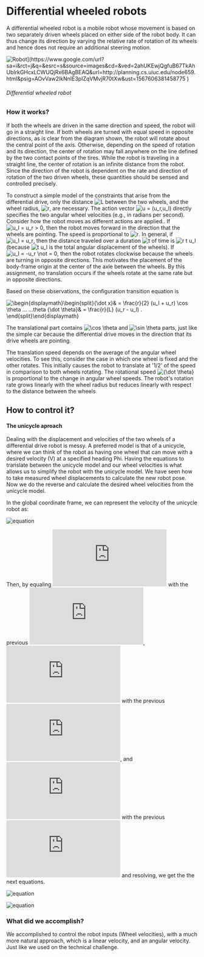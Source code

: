 # Differential wheeled robots

A differential wheeled robot is a mobile robot whose movement is based on two separately driven wheels placed on either side of the robot body. It can thus change its direction by varying the relative rate of rotation of its wheels and hence does not require an additional steering motion.

![Robot\](https://www.google.com/url?sa=i&rct=j&q=&esrc=s&source=images&cd=&ved=2ahUKEwjQgfuB67TkAhUbIrkGHcxLCWUQjRx6BAgBEAQ&url=http://planning.cs.uiuc.edu/node659.html&psig=AOvVaw2lkNnIE3pIZqVMvjR70tXw&ust=1567606381458775 )](http://planning.cs.uiuc.edu/img5518.gif)

###### Differential wheeled robot

### How it works?

If both the wheels are driven in the same direction and speed, the robot will go in a straight line. If both wheels are turned with equal speed in opposite directions, as is clear from the diagram shown, the robot will rotate about the central point of the axis. Otherwise, depending on the speed of rotation and its direction, the center of rotation may fall anywhere on the line defined by the two contact points of the tires. While the robot is traveling in a straight line, the center of rotation is an infinite distance from the robot. Since the direction of the robot is dependent on the rate and direction of rotation of the two driven wheels, these quantities should be sensed and controlled precisely. 

To construct a simple model of the constraints that arise from the differential drive, only the distance ![ L](http://planning.cs.uiuc.edu/img83.gif) between the two wheels, and the wheel radius, ![ r](http://planning.cs.uiuc.edu/img165.gif), are necessary. The action vector ![ u = (u_r,u_l)](http://planning.cs.uiuc.edu/img5520.gif) directly specifies the two angular wheel velocities (e.g., in radians per second). Consider how the robot moves as different actions are applied.. If ![ u_l = u_r > 0](http://planning.cs.uiuc.edu/img5521.gif), then the robot moves forward in the direction that the wheels are pointing. The speed is proportional to ![ r](http://planning.cs.uiuc.edu/img165.gif). In general, if ![ u_l = u_r](http://planning.cs.uiuc.edu/img5522.gif), then the distance traveled over a duration ![t](http://planning.cs.uiuc.edu/img1142.gif) of time is ![ r t u_l](http://planning.cs.uiuc.edu/img5523.gif) (because ![ t u_l](http://planning.cs.uiuc.edu/img5524.gif) is the total angular displacement of the wheels). If ![u_l = -u_r \not = 0](http://planning.cs.uiuc.edu/img5525.gif), then the robot rotates clockwise because the wheels are turning in opposite directions. This motivates the placement of the body-frame origin at the center of the axle between the wheels. By this assignment, no translation occurs if the wheels rotate at the same rate but in opposite directions.

Based on these observations, the configuration transition equation is

![\begin{displaymath}\begin{split}{\dot x}& = \frac{r}{2} (u_l + u_r) \cos \theta ...
...theta  {\dot \theta}& = \frac{r}{L} (u_r - u_l) . \end{split}\end{displaymath}](http://planning.cs.uiuc.edu/img5526.gif)

The translational part contains ![ \cos \theta](http://planning.cs.uiuc.edu/img1449.gif) and ![ \sin \theta](http://planning.cs.uiuc.edu/img1450.gif) parts, just like the simple car because the differential drive moves in the direction that its drive wheels are pointing. 

The translation speed depends on the average of the angular wheel velocities. To see this, consider the case in which one wheel is fixed and the other rotates. This initially causes the robot to translate at '1/2' of the speed in comparison to both wheels rotating. The rotational speed ![ {\dot \theta}](http://planning.cs.uiuc.edu/img5488.gif) is proportional to the change in angular wheel speeds. The robot's rotation rate grows linearly with the wheel radius but reduces linearly with respect to the distance between the wheels

## How to control it?

#### The unicycle aproach

Dealing with the displacement and velocities of the two wheels of a differential drive robot is messy. A preferred model is that of a unicycle, where we can think of the robot as having one wheel that can move with a desired velocity (V) at a specified heading Phi. Having the equations to translate between the unicycle model and our wheel velocities is what allows us to simplify the robot with the unicycle model. We have seen how to take measured wheel displacements to calculate the new robot pose. Now we do the reverse and calculate the desired wheel velocities from the unicycle model.

In the global coordinate frame, we can represent the velocity of the unicycle robot as:

![equation](http://faculty.salina.k-state.edu/tim/robotics_sg/_images/math/e046ca1e68836f8e625d09ea0f176463ad4c6045.png)

Then, by equaling ![xdot](http://latex.codecogs.com/gif.latex?%5Cdot%7Bx%7D) with the previous ![xdot](http://latex.codecogs.com/gif.latex?%5Cdot%7Bx%7D), ![ydot](http://latex.codecogs.com/gif.latex?%5Cdot%7By%7D) with the previous ![ydot](http://latex.codecogs.com/gif.latex?%5Cdot%7By%7D), and ![phidot](http://latex.codecogs.com/gif.latex?%5Cdot%7B%5Ctheta%7D) with the previous ![phidot](http://latex.codecogs.com/gif.latex?%5Cdot%7B%5Ctheta%7D) and resolving, we get the the next equations.

![equation](http://faculty.salina.k-state.edu/tim/robotics_sg/_images/math/2e3995d40e5d1670a32e4cbbfe33976197314804.png)

![equation](http://faculty.salina.k-state.edu/tim/robotics_sg/_images/math/bc15602adc2e28b3b4b22539d068feee0aff81ea.png)


### What did we accomplish?

We accomplished to control the robot inputs (Wheel velocities), with a much more natural approach, which is a linear velocity, and an angular velocity. Just like we used on the technical challenge.




                             
                             
